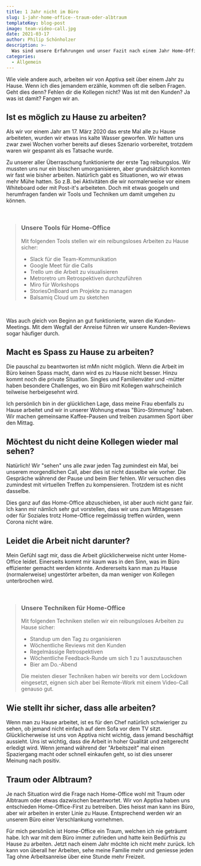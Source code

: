 ```yaml
---
title: 1 Jahr nicht im Büro
slug: 1-jahr-home-office--traum-oder-albtraum
templateKey: blog-post
image: team-video-call.jpg
date: 2021-03-17
author: Philip Schönholzer
description: >-
  Was sind unsere Erfahrungen und unser Fazit nach einem Jahr Home-Office? Traum oder Albtraum?
categories:
  - Allgemein
---
```


Wie viele andere auch, arbeiten wir von Apptiva seit über einem Jahr zu Hause. Wenn ich dies jemandem erzähle, kommen oft die selben Fragen. Geht dies denn? Fehlen dir die Kollegen nicht? Was ist mit den Kunden? Ja was ist damit? Fangen wir an.

## Ist es möglich zu Hause zu arbeiten?

Als wir vor einem Jahr am 17. März 2020 das erste Mal alle zu Hause arbeiteten, wurden wir etwas ins kalte Wasser geworfen. Wir hatten uns zwar zwei Wochen vorher bereits auf dieses Szenario vorbereitet, trotzdem waren wir gespannt als es Tatsache wurde.

Zu unserer aller Überraschung funktionierte der erste Tag reibungslos. Wir mussten uns nur ein bisschen umorganisieren, aber grundsätzlich konnten wir fast wie bisher arbeiten. Natürlich gabt es Situationen, wo wir etwas mehr Mühe hatten. So z.B. bei Aktivitäten die wir normalerweise vor einem Whiteboard oder mit Post-it's arbeiteten. Doch mit etwas googeln und herumfragen fanden wir Tools und Techniken um damit umgehen zu können.

&nbsp;

> ### Unsere Tools für Home-Office
>
> Mit folgenden Tools stellen wir ein reibungsloses Arbeiten zu Hause sicher:
>
> - Slack für die Team-Kommunikation
> - Google Meet für die Calls
> - Trello um die Arbeit zu visualisieren
> - Metroretro um Retrospektiven durchzuführen
> - Miro für Workshops
> - StoriesOnBoard um Projekte zu managen
> - Balsamiq Cloud um zu sketchen

&nbsp;

Was auch gleich von Beginn an gut funktionierte, waren die Kunden-Meetings. Mit dem Wegfall der Anreise führen wir unsere Kunden-Reviews sogar häufiger durch.

## Macht es Spass zu Hause zu arbeiten?

Die pauschal zu beantworten ist mMn nicht möglich. Wenn die Arbeit im Büro keinen Spass macht, dann wird es zu Hause nicht besser. Hinzu kommt noch die private Situation. Singles und Familienväter und -mütter haben besondere Challenges, wo ein Büro mit Kollegen wahrscheinlich teilweise herbeigesehnt wird.

Ich persönlich bin in der glücklichen Lage, dass meine Frau ebenfalls zu Hause arbeitet und wir in unserer Wohnung etwas "Büro-Stimmung" haben. Wir machen gemeinsame Kaffee-Pausen und treiben zusammen Sport über den Mittag.

## Möchtest du nicht deine Kollegen wieder mal sehen?

Natürlich! Wir "sehen" uns alle zwar jeden Tag zumindest ein Mal, bei unserem morgendlichen Call, aber dies ist nicht dasselbe wie vorher. Die Gespräche während der Pause und beim Bier fehlen. Wir versuchen dies zumindest mit virtuellen Treffen zu kompensieren. Trotzdem ist es nicht dasselbe.

Dies ganz auf das Home-Office abzuschieben, ist aber auch nicht ganz fair. Ich kann mir nämlich sehr gut vorstellen, dass wir uns zum Mittagessen oder für Soziales trotz Home-Office regelmässig treffen würden, wenn Corona nicht wäre.

## Leidet die Arbeit nicht darunter?

Mein Gefühl sagt mir, dass die Arbeit glücklicherweise nicht unter Home-Office leidet. Einerseits kommt mir kaum was in den Sinn, was im Büro effizienter gemacht werden könnte. Andererseits kann man zu Hause (normalerweise) ungestörter arbeiten, da man weniger von Kollegen unterbrochen wird.

&nbsp;

> ### Unsere Techniken für Home-Office
>
> Mit folgenden Techniken stellen wir ein reibungsloses Arbeiten zu Hause sicher:
>
> - Standup um den Tag zu organisieren
> - Wöchentliche Reviews mit den Kunden
> - Regelmässige Retrospektiven
> - Wöchentliche Feedback-Runde um sich 1 zu 1 auszutauschen
> - Bier am Do.-Abend
>
> Die meisten dieser Techniken haben wir bereits vor dem Lockdown eingesetzt, eignen sich aber bei Remote-Work mit einem Video-Call genauso gut.

## Wie stellt ihr sicher, dass alle arbeiten?

Wenn man zu Hause arbeitet, ist es für den Chef natürlich schwieriger zu sehen, ob jemand nicht einfach auf dem Sofa vor dem TV sitzt. Glücklicherweise ist uns von Apptiva nicht wichtig, dass jemand beschäftigt aussieht. Uns ist wichtig, dass die Arbeit in hoher Qualität und zeitgerecht erledigt wird. Wenn jemand während der "Arbeitszeit" mal einen Spaziergang macht oder schnell einkaufen geht, so ist dies unserer Meinung nach positiv.

## Traum oder Albtraum?

Je nach Situation wird die Frage nach Home-Office wohl mit Traum oder Albtraum oder etwas dazwischen beantwortet.
Wir von Apptiva haben uns entschieden Home-Office-First zu betreiben. Dies heisst man kann ins Büro, aber wir arbeiten in erster Linie zu Hause. Entsprechend werden wir an unserem Büro einer Verschlankung vornehmen.

Für mich persönlich ist Home-Office ein Traum, welchen ich nie geträumt habe. Ich war mit dem Büro immer zufrieden und hatte kein Bedürfnis zu Hause zu arbeiten. Jetzt nach einem Jahr möchte ich nicht mehr zurück. Ich kann von überall her Arbeiten, sehe meine Familie mehr und geniesse jeden Tag ohne Arbeitsanreise über eine Stunde mehr Freizeit.

